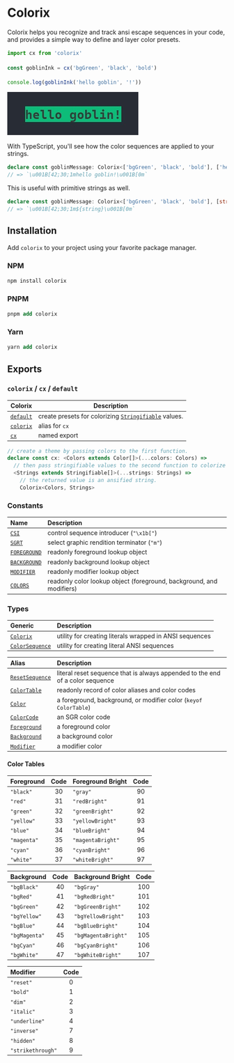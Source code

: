 # Colorix

Colorix helps you recognize and track ansi escape sequences in your code, and provides a simple way to define and layer color presets.

```ts
import cx from 'colorix'

const goblinInk = cx('bgGreen', 'black', 'bold')

console.log(goblinInk('hello goblin', '!'))
```

![goblin-example](./public/globin-example.jpg)

With TypeScript, you'll see how the color sequences are applied to your strings.

```ts
declare const goblinMessage: Colorix<['bgGreen', 'black', 'bold'], ['hello goblin', '!']>
// => `\u001B[42;30;1mhello goblin!\u001B[0m`
```

This is useful with primitive strings as well.

```ts
declare const goblinMessage: Colorix<['bgGreen', 'black', 'bold'], [string, ...string[]]>
// => `\u001B[42;30;1m${string}\u001B[0m`
```

## Installation

Add `colorix` to your project using your favorite package manager.

### NPM

```hs
npm install colorix
```

### PNPM

```llvm
pnpm add colorix
```

### Yarn

```llvm
yarn add colorix
```

## Exports

### `colorix` / `cx` / `default`

| Colorix | Description |
| --- | --- |
| [`default`](src/index.mts) | create presets for colorizing [`Stringifiable`](https://github.com/Cuppachino/type-space/blob/9f1a2d71db0c6ef0e3c74b7f4cbdbe7efc390dcb/src/stringifiable.ts) values. |
| [`colorix`](src/index.mts) | alias for `cx` |
| [`cx`](src/index.mts) | named export |

```ts
// create a theme by passing colors to the first function.
declare const cx: <Colors extends Color[]>(...colors: Colors) =>
  // then pass stringifiable values to the second function to colorize them.
  <Strings extends Stringifiable[]>(...strings: Strings) =>
    // the returned value is an ansified string.
    Colorix<Colors, Strings>
```

### Constants

| Name | Description |
| :--- | :--- |
| [`CSI`](src/ansi.mts) | control sequence introducer (`"\x1b["`) |
| [`SGRT`](src/ansi.mts) | select graphic rendition terminator (`"m"`) |
| [`FOREGROUND`](src/colors.mts) | readonly foreground lookup object |
| [`BACKGROUND`](src/colors.mts) | readonly background lookup object |
| [`MODIFIER`](src/colors.mts) | readonly modifier lookup object |
| [`COLORS`](src/colors.mts) | readonly color lookup object (foreground, background, and modifiers) |

### Types

| Generic | Description |
| :--- | :--- |
| [`Colorix`](src/types/colorix.mts) | utility for creating literals wrapped in ANSI sequences |
| [`ColorSequence`](src/types/color-sequence.mts) | utility for creating literal ANSI sequences |

| Alias | Description |
| :--- | :--- |
| [`ResetSequence`](src/types/color-sequence.mts) | literal reset sequence that is always appended to the end of a color sequence |
| [`ColorTable`](src/types/colors.mts) | readonly record of color aliases and color codes |
| [`Color`](src/types/colors.mts) | a foreground, background, or modifier color (`keyof ColorTable`) |
| [`ColorCode`](src/types/colors.mts) | an SGR color code |
| [`Foreground`](src/types/colors.mts) | a foreground color |
| [`Background`](src/types/colors.mts) | a background color |
| [`Modifier`](src/types/colors.mts) | a modifier color |

#### Color Tables

| Foreground | Code | Foreground Bright | Code |
| :--- | :---: | :--- | :---: |
| `"black"` | 30 | `"gray"` | 90 |
| `"red"` | 31 | `"redBright"` | 91 |
| `"green"` | 32 | `"greenBright"` | 92 |
| `"yellow"` | 33 | `"yellowBright"` | 93 |
| `"blue"` | 34 | `"blueBright"` | 94 |
| `"magenta"` | 35 | `"magentaBright"` | 95 |
| `"cyan"` | 36 | `"cyanBright"` | 96 |
| `"white"` | 37 | `"whiteBright"` | 97 |

| Background | Code | Background Bright | Code |
| :--- | :---: | :--- | :---: |
| `"bgBlack"` | 40 | `"bgGray"` | 100 |
| `"bgRed"` | 41 | `"bgRedBright"` | 101 |
| `"bgGreen"` | 42 | `"bgGreenBright"` | 102 |
| `"bgYellow"` | 43 | `"bgYellowBright"` | 103 |
| `"bgBlue"` | 44 | `"bgBlueBright"` | 104 |
| `"bgMagenta"` | 45 | `"bgMagentaBright"` | 105 |
| `"bgCyan"` | 46 | `"bgCyanBright"` | 106 |
| `"bgWhite"` | 47 | `"bgWhiteBright"` | 107 |

| Modifier | Code |
| :--- | :---: |
| `"reset"` | 0 |,
| `"bold"` | 1 |,
| `"dim"` | 2 |,
| `"italic"` | 3 |,
| `"underline"` | 4 |,
| `"inverse"` | 7 |,
| `"hidden"` | 8 |,
| `"strikethrough"` | 9 |
